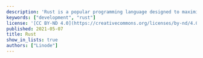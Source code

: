 ```yaml
---
description: 'Rust is a popular programming language designed to maximize performance and safety and is considered somewhat similar to the C++ programming language.'
keywords: ["development", "rust"]
license: '[CC BY-ND 4.0](https://creativecommons.org/licenses/by-nd/4.0)'
published: 2021-05-07
title: Rust
show_in_lists: true
authors: ["Linode"]
---
```


